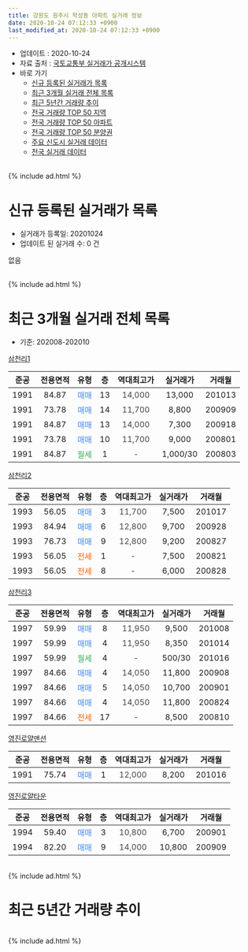 ```yaml
---
title: 강원도 원주시 학성동 아파트 실거래 정보
date: 2020-10-24 07:12:33 +0900
last_modified_at: 2020-10-24 07:12:33 +0900
---
```


* 업데이트 : 2020-10-24
* 자료 출처 : [국토교통부 실거래가 공개시스템](http://rt.molit.go.kr)
* 바로 가기
    * [신규 등록된 실거래가 목록](#신규-등록된-실거래가-목록)
    * [최근 3개월 실거래 전체 목록](#최근-3개월-실거래-전체-목록)
    * [최근 5년간 거래량 추이](#최근-5년간-거래량-추이)
    * [전국 거래량 TOP 50 지역](https://inasie.github.io/apt-trade-info/최근-3개월-전국에서-가장-거래가-많이-발생한-지역)
    * [전국 거래량 TOP 50 아파트](https://inasie.github.io/apt-trade-info/최근-3개월-전국에서-가장-거래가-많이-발생한-아파트)
    * [전국 거래량 TOP 50 분양권](https://inasie.github.io/apt-trade-info/최근-3개월-전국에서-가장-거래가-많이-발생한-분양권)
    * [주요 신도시 실거래 데이터](https://inasie.github.io/apt-trade-info/주요-신도시)
    * [전국 실거래 데이터](https://inasie.github.io/apt-trade-info/전국)
<br>
{% include ad.html %}
<br>

# 신규 등록된 실거래가 목록
* 실거래가 등록일: 20201024
* 업데이트 된 실거래 수: 0 건

없음

<br>
{% include ad.html %}
<br>

# 최근 3개월 실거래 전체 목록
* 기준: 202008-202010


[삼천리1](https://search.naver.com/search.naver?query=%EA%B0%95%EC%9B%90%EB%8F%84+%EC%9B%90%EC%A3%BC%EC%8B%9C+%ED%95%99%EC%84%B1%EB%8F%99+%EC%82%BC%EC%B2%9C%EB%A6%AC1)

|준공|전용면적|유형|층|역대최고가|실거래가|거래월|
|:---:|:---:|:---:|:---:|:---:|:---:|:---:|
|1991|84.87|<span style="color:#4285f3">매매</span>|13|<span style="color:#444444">14,000</span>|13,000|201013|
|1991|73.78|<span style="color:#4285f3">매매</span>|14|<span style="color:#444444">11,700</span>|8,800|200909|
|1991|84.87|<span style="color:#4285f3">매매</span>|13|<span style="color:#444444">14,000</span>|7,300|200918|
|1991|73.78|<span style="color:#4285f3">매매</span>|10|<span style="color:#444444">11,700</span>|9,000|200801|
|1991|84.87|<span style="color:#34a853">월세</span>|1|<span style="color:#444444">-</span>|1,000/30|200803|

[삼천리2](https://search.naver.com/search.naver?query=%EA%B0%95%EC%9B%90%EB%8F%84+%EC%9B%90%EC%A3%BC%EC%8B%9C+%ED%95%99%EC%84%B1%EB%8F%99+%EC%82%BC%EC%B2%9C%EB%A6%AC2)

|준공|전용면적|유형|층|역대최고가|실거래가|거래월|
|:---:|:---:|:---:|:---:|:---:|:---:|:---:|
|1993|56.05|<span style="color:#4285f3">매매</span>|3|<span style="color:#444444">11,700</span>|7,500|201017|
|1993|84.94|<span style="color:#4285f3">매매</span>|6|<span style="color:#444444">12,800</span>|9,700|200928|
|1993|76.73|<span style="color:#4285f3">매매</span>|9|<span style="color:#444444">12,800</span>|9,200|200827|
|1993|56.05|<span style="color:#ff5a00">전세</span>|1|<span style="color:#444444">-</span>|7,500|200821|
|1993|56.05|<span style="color:#ff5a00">전세</span>|8|<span style="color:#444444">-</span>|6,000|200828|

[삼천리3](https://search.naver.com/search.naver?query=%EA%B0%95%EC%9B%90%EB%8F%84+%EC%9B%90%EC%A3%BC%EC%8B%9C+%ED%95%99%EC%84%B1%EB%8F%99+%EC%82%BC%EC%B2%9C%EB%A6%AC3)

|준공|전용면적|유형|층|역대최고가|실거래가|거래월|
|:---:|:---:|:---:|:---:|:---:|:---:|:---:|
|1997|59.99|<span style="color:#4285f3">매매</span>|8|<span style="color:#444444">11,950</span>|9,500|201008|
|1997|59.99|<span style="color:#4285f3">매매</span>|4|<span style="color:#444444">11,950</span>|8,350|201014|
|1997|59.99|<span style="color:#34a853">월세</span>|4|<span style="color:#444444">-</span>|500/30|201016|
|1997|84.66|<span style="color:#4285f3">매매</span>|4|<span style="color:#444444">14,050</span>|11,800|200908|
|1997|84.66|<span style="color:#4285f3">매매</span>|5|<span style="color:#444444">14,050</span>|10,700|200901|
|1997|84.66|<span style="color:#4285f3">매매</span>|4|<span style="color:#444444">14,050</span>|11,800|200824|
|1997|84.66|<span style="color:#ff5a00">전세</span>|17|<span style="color:#444444">-</span>|8,500|200810|

[영진로얄맨션](https://search.naver.com/search.naver?query=%EA%B0%95%EC%9B%90%EB%8F%84+%EC%9B%90%EC%A3%BC%EC%8B%9C+%ED%95%99%EC%84%B1%EB%8F%99+%EC%98%81%EC%A7%84%EB%A1%9C%EC%96%84%EB%A7%A8%EC%85%98)

|준공|전용면적|유형|층|역대최고가|실거래가|거래월|
|:---:|:---:|:---:|:---:|:---:|:---:|:---:|
|1991|75.74|<span style="color:#4285f3">매매</span>|1|<span style="color:#444444">12,000</span>|8,200|201016|

[영진로얄타운](https://search.naver.com/search.naver?query=%EA%B0%95%EC%9B%90%EB%8F%84+%EC%9B%90%EC%A3%BC%EC%8B%9C+%ED%95%99%EC%84%B1%EB%8F%99+%EC%98%81%EC%A7%84%EB%A1%9C%EC%96%84%ED%83%80%EC%9A%B4)

|준공|전용면적|유형|층|역대최고가|실거래가|거래월|
|:---:|:---:|:---:|:---:|:---:|:---:|:---:|
|1994|59.40|<span style="color:#4285f3">매매</span>|3|<span style="color:#444444">10,800</span>|6,700|200901|
|1994|82.20|<span style="color:#4285f3">매매</span>|9|<span style="color:#444444">14,000</span>|10,800|200909|


<br>
{% include ad.html %}
<br>

# 최근 5년간 거래량 추이


<div style="width:100%;">
    <canvas id="deal_progress" height="200"></canvas>
</div>

<script>
new Chart(document.getElementById("deal_progress"), {
    type: 'line',
    data: {
        labels: ['201510','201511','201512','201601','201602','201603','201604','201605','201606','201607','201608','201609','201610','201611','201612','201701','201702','201703','201704','201705','201706','201707','201708','201709','201710','201711','201712','201801','201802','201803','201804','201805','201806','201807','201808','201809','201810','201811','201812','201901','201902','201903','201904','201905','201906','201907','201908','201909','201910','201911','201912','202001','202002','202003','202004','202005','202006','202007','202008','202009','202010'],
        datasets: [{
            label: '매매',
            pointRadius: 1,
            data: [10, 9, 5, 4, 4, 7, 5, 3, 9, 9, 4, 9, 6, 2, 3, 2, 7, 4, 7, 6, 2, 9, 7, 3, 3, 2, 2, 2, 3, 4, 2, 3, 3, 3, 3, 5, 5, 0, 3, 1, 2, 5, 3, 2, 3, 11, 1, 1, 3, 2, 2, 7, 3, 5, 3, 5, 1, 3, 3, 7, 5],
            borderColor: "rgba(255, 201, 14, 1)",
            backgroundColor: "rgba(255, 201, 14, 0.5)",
            fill: false,
            lineTension: 0
        },{
            label: '전월세',
            pointRadius: 1,
            data: [4, 7, 4, 1, 6, 3, 2, 0, 2, 1, 0, 1, 5, 4, 2, 1, 5, 2, 1, 2, 3, 3, 4, 3, 2, 1, 4, 2, 1, 2, 1, 3, 2, 1, 0, 1, 2, 2, 3, 1, 3, 1, 1, 2, 1, 3, 4, 1, 2, 3, 2, 2, 4, 3, 4, 1, 1, 4, 4, 0, 1],
            borderColor: "rgba(0, 141, 185, 1)",
            backgroundColor: "rgba(0, 141, 185, 0.5)",
            fill: false,
            lineTension: 0
        }
        ]
    },
    options: {
        responsive: true,
        title: {
            display: false
        },
        tooltips: {
            mode: 'index',
            intersect: false
        },
        hover: {
            mode: 'nearest',
            intersect: true
        },
        scales: {
            xAxes: [{
                display: true,
                scaleLabel: {
                    display: true,
                    labelString: '년/월'
                }
            }],
            yAxes: [{
                display: true,
                ticks: {
                    suggestedMin: 0,
                },
                scaleLabel: {
                    display: true,
                    labelString: '실거래 수'
                }
            }]
        }
    }
});

</script>


<br>
{% include ad.html %}
<br>

